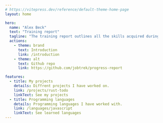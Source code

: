 ```yaml
---
# https://vitepress.dev/reference/default-theme-home-page
layout: home

hero:
  name: "Alex Beck"
  text: "Training report"
  tagline: "The training report outlines all the skills acquired during the CFC of computer scientist applications development."
  actions:
    - theme: brand
      text: Introduction
      link: /introduction
    - theme: alt
      text: Github repo
      link: https://github.com/jobtrek/progress-report

features:
  - title: My projects
    details: Diffrent projects I have worked on.
    link: /projects/rust-todo
    linkText: See my projects
  - title: Programming languages
    details: Programming languages I have worked with.
    link: /languages/javascript
    linkText: See learned languages
---
```




